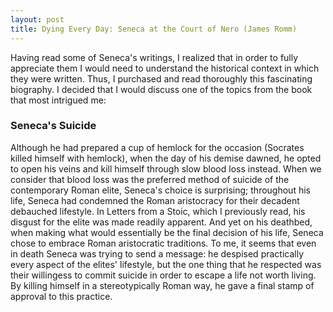 ```yaml
---
layout: post
title: Dying Every Day: Seneca at the Court of Nero (James Romm)
---
```


Having read some of Seneca's writings, I realized that in order to fully appreciate them I would need to understand the historical context in which they were written. Thus, I purchased and read thoroughly this fascinating biography. I decided that I would discuss one of the topics from the book that most intrigued me:

### Seneca's Suicide

Although he had prepared a cup of hemlock for the occasion (Socrates killed himself with hemlock), when the day of his demise dawned, he opted to open his veins and kill himself through slow blood loss instead. When we consider that blood loss was the preferred method of suicide of the contemporary Roman elite, Seneca's choice is surprising; throughout his life, Seneca had condemned the Roman aristocracy for their decadent debauched lifestyle. In Letters from a Stoic, which I previously read, his disgust for the elite was made readily apparent. And yet on his deathbed, when making what would essentially be the final decision of his life, Seneca chose to embrace Roman aristocratic traditions. To me, it seems that even in death Seneca was trying to send a message: he despised practically every aspect of the elites' lifestyle, but the one thing that he respected was their willingess to commit suicide in order to escape a life not worth living. By killing himself in a stereotypically Roman way, he gave a final stamp of approval to this practice.
